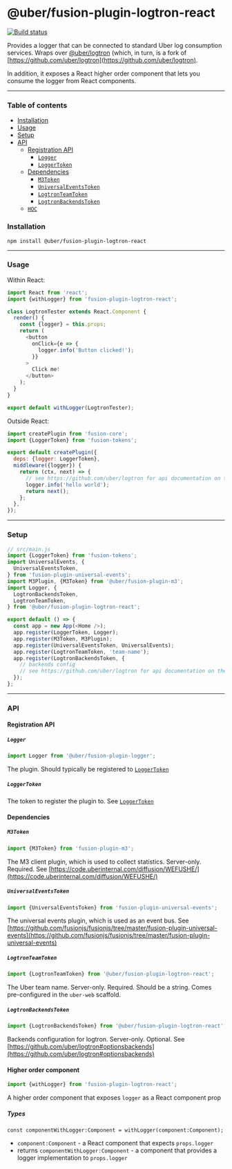 # @uber/fusion-plugin-logtron-react

[![Build status](https://badge.buildkite.com/e962e49f800a98e953516b0d036bc66501ccb5e90dcd7eff2f.svg?branch=master)](https://buildkite.com/uber/fusionjs)

Provides a logger that can be connected to standard Uber log consumption services. Wraps over [@uber/logtron](https://code.uberinternal.com/diffusion/WELOGTK/) (which, in turn, is a fork of [https://github.com/uber/logtron](https://github.com/uber/logtron).

In addition, it exposes a React higher order component that lets you consume the logger from React components.

---

### Table of contents

* [Installation](#installation)
* [Usage](#usage)
* [Setup](#setup)
* [API](#api)
  * [Registration API](#registration-api)
    * [`Logger`](#logger)
    * [`LoggerToken`](#loggertoken)
  * [Dependencies](#dependencies)
    * [`M3Token`](#m3token)
    * [`UniversalEventsToken`](#universaleventstoken)
    * [`LogtronTeamToken`](#logtronteamtoken)
    * [`LogtronBackendsToken`](#logtronbackendstoken)
  * [`HOC`](#higher-order-component)

### Installation

```
npm install @uber/fusion-plugin-logtron-react
```

---

### Usage

Within React:

```js
import React from 'react';
import {withLogger} from 'fusion-plugin-logtron-react';

class LogtronTester extends React.Component {
  render() {
    const {logger} = this.props;
    return (
      <button
        onClick={e => {
          logger.info('Button clicked!');
        }}
      >
        Click me!
      </button>
    );
  }
}

export default withLogger(LogtronTester);
```

Outside React:

```js
import createPlugin from 'fusion-core';
import {LoggerToken} from 'fusion-tokens';

export default createPlugin({
  deps: {logger: LoggerToken},
  middleware({logger}) {
    return (ctx, next) => {
      // see https://github.com/uber/logtron for api documentation on the logger
      logger.info('hello world');
      return next();
    };
  },
});
```

---

### Setup

```js
// src/main.js
import {LoggerToken} from 'fusion-tokens';
import UniversalEvents, {
  UniversalEventsToken,
} from 'fusion-plugin-universal-events';
import M3Plugin, {M3Token} from '@uber/fusion-plugin-m3';
import Logger, {
  LogtronBackendsToken,
  LogtronTeamToken,
} from '@uber/fusion-plugin-logtron-react';

export default () => {
  const app = new App(<Home />);
  app.register(LoggerToken, Logger);
  app.register(M3Token, M3Plugin);
  app.register(UniversalEventsToken, UniversalEvents);
  app.register(LogtronTeamToken, 'team-name');
  app.register(LogtronBackendsToken, {
    // backends config
    // see https://github.com/uber/logtron for api documentation on the logger
  });
};
```

---

### API

#### Registration API

##### `Logger`

```js
import Logger from '@uber/fusion-plugin-logger';
```

The plugin. Should typically be registered to [`LoggerToken`](https://github.com/fusionjs/fusionjs/tree/master/fusion-tokens#loggertoken)

##### `LoggerToken`

The token to register the plugin to. See [`LoggerToken`](https://github.com/fusionjs/fusionjs/tree/master/fusion-tokens#loggertoken)

#### Dependencies

##### `M3Token`

```js
import {M3Token} from 'fusion-plugin-m3';
```

The M3 client plugin, which is used to collect statistics. Server-only. Required. See [https://code.uberinternal.com/diffusion/WEFUSHE/](https://code.uberinternal.com/diffusion/WEFUSHE/)

##### `UniversalEventsToken`

```js
import {UniversalEventsToken} from 'fusion-plugin-universal-events';
```

The universal events plugin, which is used as an event bus. See [https://github.com/fusionjs/fusionjs/tree/master/fusion-plugin-universal-events](https://github.com/fusionjs/fusionjs/tree/master/fusion-plugin-universal-events)

##### `LogtronTeamToken`

```js
import {LogtronTeamToken} from '@uber/fusion-plugin-logtron-react';
```

The Uber team name. Server-only. Required. Should be a string. Comes pre-configured in the `uber-web` scaffold.

##### `LogtronBackendsToken`

```js
import {LogtronBackendsToken} from '@uber/fusion-plugin-logtron-react';
```

Backends configuration for logtron. Server-only. Optional. See [https://github.com/uber/logtron#optionsbackends](https://github.com/uber/logtron#optionsbackends)

#### Higher order component

```js
import {withLogger} from 'fusion-plugin-logtron-react';
```

A higher order component that exposes `logger` as a React component prop

##### Types

```
const componentWithLogger:Component = withLogger(component:Component);
```

* `component:Component` - a React component that expects `props.logger`
* returns `componentWithLogger:Component` - a component that provides a logger implementation to `props.logger`

